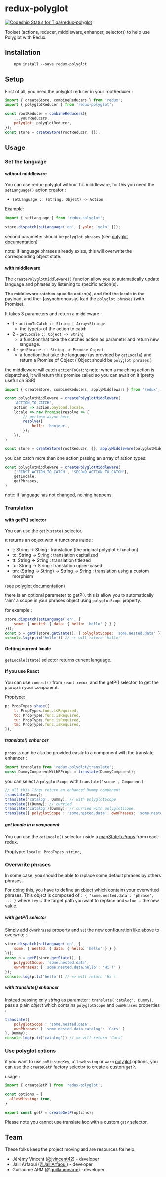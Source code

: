 # redux-polyglot

[ ![Codeship Status for Tiqa/redux-polyglot](https://app.codeship.com/projects/21623df0-8959-0134-75f2-0e35097499a9/status?branch=master)](https://app.codeship.com/projects/184177)

Toolset (actions, reducer, middleware, enhancer, selectors) to help use Polyglot with Redux.

## Installation
```
    npm install --save redux-polyglot
```
## Setup

First of all, you need the polyglot reducer in your rootReducer :
```javascript
import { createStore, combineReducers } from 'redux';
import { polyglotReducer } from 'redux-polyglot';

const rootReducer = combineReducers({
    ...yourReducers,
    polyglot: polyglotReducer,
});
const store = createStore(rootReducer, {});

```
## Usage

### Set the language
#### without middleware
You can use redux-polyglot without his middleware, for this you need the `setLanguage()` action creator :

- ```setLanguage :: (String, Object) -> Action```

Example:
```javascript
import { setLanguage } from 'redux-polyglot';

store.dispatch(setLanguage('en', { yolo: 'yolo' }));
```
second parameter should be `polyglot phrases` (see [polyglot documentation](http://airbnb.io/polyglot.js/))

note: if language phrases already exists, this will overwrite the corresponding object state.

#### with middleware
The `createPolyglotMiddleware()` function allow you to automatically update language and phrases by listening to specific action(s).

The middleware catches specific action(s), and find the locale in the payload, and then [asynchronously] load the `polyglot phrases` (with Promise).

It takes 3 parameters and return a middleware :
- 1 - `actionToCatch :: String | Array<String>`
    - the type(s) of the action to catch
- 2 - `getLocale :: Object -> String`
    - a function that take the catched action as parameter and return new language.
- 3 - `getPhrases :: String -> Promise Object`
    - a function that take the language (as provided by `getLocale`) and return a Promise of Object ( Object should be `polyglot phrases` )

the middleware will catch `actionToCatch`; note: when a matching action is dispatched, it will return this promise called so you can await on it (pretty useful on SSR)

```javascript
import { createStore, combineReducers, applyMiddleware } from 'redux';

const polyglotMiddleware = createPolyglotMiddleware(
    'ACTION_TO_CATCH',
    action => action.payload.locale,
    locale => new Promise(resolve => {
        // perform async here
        resolve({
            hello: 'bonjour',
        });
    }),
)

const store = createStore(rootReducer, {}, applyMiddleware(polyglotMiddleware));
```

you can catch more than one action passing an array of action types:
```javascript
const polyglotMiddleware = createPolyglotMiddleware(
    ['FIRST_ACTION_TO_CATCH', 'SECOND_ACTION_TO_CATCH'],
    getLocale,
    getPhrases,
)
```

note: if language has not changed, nothing happens.

### Translation
#### with getP() selector
You can use the `getP(state)` selector.

It returns an object with 4 functions inside :
- t: String -> String : translation (the original polyglot `t` function)
- tc: String -> String : translation capitalized
- tt: String -> String : translation titleized
- tu: String -> String : translation upper-cased
- tm: (String -> String) -> String -> String :  translation using a custom morphism

(see [polyglot documentation](http://airbnb.io/polyglot.js/))

there is an optional parameter to getP().
this is allow you to automatically 'aim' a scope in your phrases object using `polyglotScope` property.

for example :

```js
store.dispatch(setLanguage('en', {
    some: { nested: { data: { hello: 'hello' } } }
}));
const p = getP(store.getState(), { polyglotScope: 'some.nested.data' });
console.log(p.tc('hello')) // => will return 'Hello'
```

#### Getting current locale
`getLocale(state)` selector returns current language.

#### If you use React

You can use `connect()` from `react-redux`, and the getP() selector, to get the `p` prop in your component.

Proptype:
````javascript
p: PropTypes.shape({
    t: PropTypes.func.isRequired,
    tc: PropTypes.func.isRequired,
    tu: PropTypes.func.isRequired,
    tm: PropTypes.func.isRequired,
}),
````

##### translate() enhancer
`props.p` can be also be provided easily to a component with the translate enhancer :
```javascript
import translate from 'redux-polyglot/translate';
const DummyComponentWithPProps = translate(DummyComponent);
```

you can select a `polyglotScope` with `translate('scope', Component)`
```js
// all this lines return an enhanced Dummy component
translate(Dummy);
translate('catalog', Dummy); // with polyglotScope
translate()(Dummy); // curried
translate('catalog')(Dummy); // curried with polyglotScope.
translate({ polyglotScope : 'some.nested.data', ownPhrases: 'some.nested.data.hello': 'Hi !', ... })(Dummy); // curried with object configuration.
```

##### get locale in a component
You can use the `getLocale()` selector inside a [mapStateToProps](https://github.com/reactjs/react-redux/blob/master/docs/api.md#connectmapstatetoprops-mapdispatchtoprops-mergeprops-options) from react-redux.

Proptype: ````locale: PropTypes.string,````

### Overwrite phrases
In some case, you should be able to replace some default phrases by others phrases.

For doing this, you have to define an object which contains your overwrited phrases.
This object is composed of : ``` { 'some.nested.data': 'phrase', ... }``` where `key` is the target path you want to replace and `value` ... the new value.

##### with _getP()_ selector
Simply add `ownPhrases` property and set the new configuration like above to overwrite  :
```js
store.dispatch(setLanguage('en', {
    some: { nested: { data: { hello: 'hello' } } }
}));
const p = getP(store.getState(), {
    polyglotScope: 'some.nested.data',
    ownPhrases: { 'some.nested.data.hello': 'Hi !' }
});
console.log(p.tc('hello')) // => will return 'Hi !'
```
##### with _translate()_ enhancer
Instead passing only _string_ as parameter : `translate('catalog', Dummy)`, pass a plain _object_ which contains `polyglotScope` and `ownPhrases` properties :
```js
translate({
    polyglotScope : 'some.nested.data',
    ownPhrases: { 'some.nested.data.catalog': 'Cars' }
}, Dummy);
console.log(p.tc('catalog')) // => will return 'Cars'
```

### Use polyglot options
if you want to use `onMissingKey`, `allowMissing` or `warn` [polyglot](http://airbnb.io/polyglot.js/) options, you can use the `createGetP` factory selector to create a custom `getP`.

usage :
```js
import { createGetP } from 'redux-polyglot';

const options = {
  allowMissing: true,
}

export const getP = createGetP(options);
```

Please note you cannot use translate hoc with a custom `getP` selector.

## Team

These folks keep the project moving and are resources for help:

* Jérémy Vincent ([@jvincent42](https://github.com/jvincent42)) - developer
* Jalil Arfaoui ([@JalilArfaoui](https://github.com/JalilArfaoui)) - developer
* Guillaume ARM ([@guillaumearm](https://github.com/guillaumearm/)) - developer
